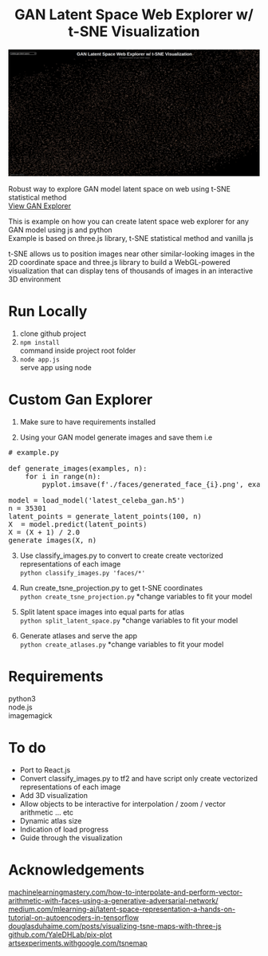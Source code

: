 <h1 align="center">GAN Latent Space Web Explorer w/ t-SNE Visualization</h1>

[![gan-latent-space-web-explorer](examples/index.png?raw=true)](https://www.google.com)

Robust way to explore GAN model latent space on web using t-SNE statistical method <br />
[View GAN Explorer](https://pages.github.com/) <br />

This is example on how you can create latent space web explorer for any GAN model using js and python <br />
Example is based on three.js library, t-SNE statistical method and vanilla js <br />

t-SNE allows us to position images near other similar-looking images in the 2D coordinate space and three.js library to build a WebGL-powered visualization that can display tens of thousands of images in an interactive 3D environment

# Run Locally
1. clone github project <br />
2. `npm install` <br />
command inside project root folder <br />
3. `node app.js` <br />
serve app using node <br />

# Custom Gan Explorer
1. Make sure to have requirements installed <br />

2. Using your GAN model generate images and save them i.e <br />
<pre>
# example.py

def generate_images(examples, n):
	for i in range(n):
		pyplot.imsave(f'./faces/generated_face_{i}.png', examples[i, :, :])

model = load_model('latest_celeba_gan.h5')
n = 35301
latent_points = generate_latent_points(100, n)
X  = model.predict(latent_points)
X = (X + 1) / 2.0
generate_images(X, n)
</pre>

3. Use classify_images.py to convert to create create vectorized representations of each image <br />
`python classify_images.py 'faces/*'` <br />

4. Run create_tsne_projection.py to get t-SNE coordinates <br />
`python create_tsne_projection.py` *change variables to fit your model<br />

5. Split latent space images into equal parts for atlas <br />
`python split_latent_space.py` *change variables to fit your model <br />

6. Generate atlases and serve the app <br />
`python create_atlases.py` *change variables to fit your model <br />

# Requirements
python3 <br />
node.js <br />
imagemagick <br />


# To do
- Port to React.js <br />
- Convert classify_images.py to tf2 and have script only create vectorized representations of each image <br />
- Add 3D visualization <br />
- Allow objects to be interactive for interpolation / zoom / vector arithmetic ... etc <br />
- Dynamic atlas size <br />
- Indication of load progress <br />
- Guide through the visualization <br />

# Acknowledgements
[machinelearningmastery.com/how-to-interpolate-and-perform-vector-arithmetic-with-faces-using-a-generative-adversarial-network/](https://machinelearningmastery.com/how-to-interpolate-and-perform-vector-arithmetic-with-faces-using-a-generative-adversarial-network/) <br />
[medium.com/mlearning-ai/latent-space-representation-a-hands-on-tutorial-on-autoencoders-in-tensorflow](https://medium.com/mlearning-ai/latent-space-representation-a-hands-on-tutorial-on-autoencoders-in-tensorflow-57735a1c0f3f) <br />
[douglasduhaime.com/posts/visualizing-tsne-maps-with-three-js](https://douglasduhaime.com/posts/visualizing-tsne-maps-with-three-js.html) <br />
[github.com/YaleDHLab/pix-plot](https://github.com/YaleDHLab/pix-plot) <br />
[artsexperiments.withgoogle.com/tsnemap](https://artsexperiments.withgoogle.com/tsnemap/) <br />
